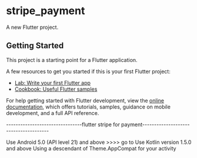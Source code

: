 # stripe_payment

A new Flutter project.

## Getting Started

This project is a starting point for a Flutter application.

A few resources to get you started if this is your first Flutter project:

- [Lab: Write your first Flutter app](https://docs.flutter.dev/get-started/codelab)
- [Cookbook: Useful Flutter samples](https://docs.flutter.dev/cookbook)

For help getting started with Flutter development, view the
[online documentation](https://docs.flutter.dev/), which offers tutorials,
samples, guidance on mobile development, and a full API reference.




--------------------------------flutter stripe for payment--------------------------------------

Use Android 5.0 (API level 21) and above >>>> go to 
Use Kotlin version 1.5.0 and above
Using a descendant of Theme.AppCompat for your activity